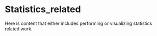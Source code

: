 # Statistics_related
Here is content that either includes performing or visualizing statistics related work.

